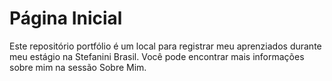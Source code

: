 # Página Inicial

Este repositório portfólio é um local para registrar meu aprenziados durante meu estágio na Stefanini Brasil. Você pode encontrar mais informações sobre mim na sessão Sobre Mim.

